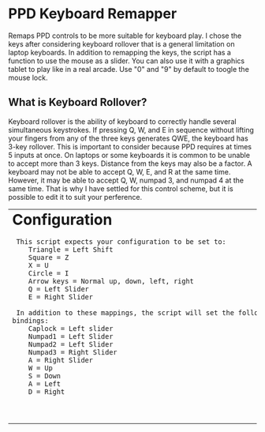 # PPD Keyboard Remapper
Remaps PPD controls to be more suitable for keyboard play. I chose the keys after considering keyboard rollover that is a general limitation on laptop keyboards. In addition to remapping the keys, the script has a function to use the mouse as a slider. You can also use it with a graphics tablet to play like in a real arcade. Use "0" and "9" by default to toogle the mouse lock.

**What is Keyboard Rollover?**
----------------------------------------------------------------------------------------------------------------------------
Keyboard rollover is the ability of keyboard to correctly handle several simultaneous keystrokes. If pressing Q, W, and E in sequence without lifting your fingers from any of the three keys generates QWE, the keyboard has 3-key rollover. This is important to consider because PPD requires at times 5 inputs at once. On laptops or some keyboards it is common to be unable to accept more than 3 keys. Distance from the keys may also be a factor. A keyboard may not be able to accept Q, W, E, and R at the same time. However, it may be able to accept Q, W, numpad 3, and numpad 4 at the same time. That is why I have settled for this control scheme, but it is possible to edit it to suit your perference.
               
<table border="0">
 <tr>
    <td><b style="font-size:30px">Configuration</b></td>
    <td><b style="font-size:30px">Image</b></td>
 </tr>
 <tr>
    <td>
     
     This script expects your configuration to be set to: 
        Triangle = Left Shift 
        Square = Z  
        X = U  
        Circle = I  
        Arrow keys = Normal up, down, left, right  
        Q = Left Slider  
        E = Right Slider
     
     In addition to these mappings, the script will set the following bindings:
        Caplock = Left slider  
        Numpad1 = Left Slider  
        Numpad2 = Left Slider  
        Numpad3 = Right Slider  
        A = Right Slider  
        W = Up  
        S = Down  
        A = Left  
        D = Right
&nbsp;&nbsp;&nbsp;&nbsp;&nbsp;&nbsp;&nbsp;&nbsp;&nbsp;&nbsp;&nbsp;&nbsp;&nbsp;&nbsp;&nbsp;&nbsp;&nbsp;&nbsp;&nbsp;&nbsp;&nbsp;&nbsp;&nbsp;&nbsp;&nbsp;&nbsp;&nbsp;&nbsp;&nbsp;&nbsp;&nbsp;&nbsp;&nbsp;&nbsp;&nbsp;&nbsp;&nbsp;&nbsp;&nbsp;&nbsp;&nbsp;&nbsp;&nbsp;&nbsp;&nbsp;&nbsp;&nbsp;&nbsp;&nbsp;&nbsp;&nbsp;&nbsp;&nbsp;&nbsp;&nbsp;&nbsp;&nbsp;&nbsp;&nbsp;&nbsp;&nbsp;&nbsp;&nbsp;&nbsp;&nbsp;&nbsp;&nbsp;&nbsp;&nbsp;&nbsp;&nbsp;&nbsp;&nbsp;&nbsp;&nbsp;&nbsp;&nbsp;&nbsp;&nbsp;&nbsp;&nbsp;&nbsp;&nbsp;&nbsp;&nbsp;&nbsp;&nbsp;&nbsp;&nbsp;&nbsp;&nbsp;&nbsp;&nbsp;&nbsp;&nbsp;&nbsp;&nbsp;&nbsp;&nbsp;&nbsp;&nbsp;&nbsp;&nbsp;&nbsp;&nbsp;&nbsp;&nbsp;&nbsp;&nbsp;&nbsp;&nbsp;&nbsp;&nbsp;&nbsp;&nbsp;&nbsp;&nbsp;&nbsp;&nbsp;&nbsp;&nbsp;&nbsp;&nbsp;&nbsp;&nbsp;&nbsp;&nbsp;&nbsp;;.
    <td>
     ![Screenshot 2022-03-15 204216](https://user-images.githubusercontent.com/100814612/158513063-e951846a-d963-4b0e-a322-594f1edfca90.png)</td>
 </tr>
</table>

